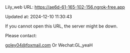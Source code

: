 Lily_web URL: https://ae6d-61-165-102-156.ngrok-free.app

Updated at: 2024-12-10 11:30:43

If you cannot open this URL, the server might be down.

Please contact: 

goley04@foxmail.com Or Wechat:GL_yeaH